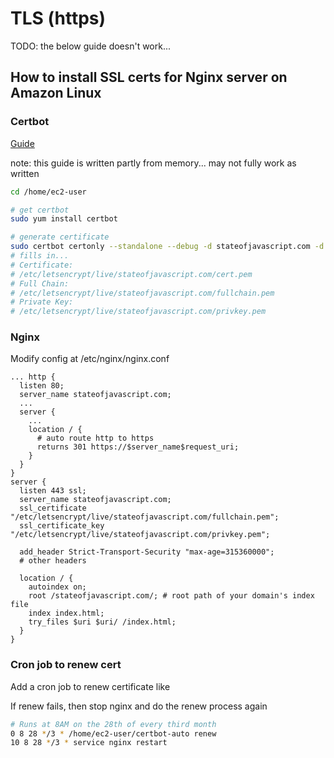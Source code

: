 # TLS (https)

TODO: the below guide doesn't work...

## How to install SSL certs for Nginx server on Amazon Linux

### Certbot

[Guide](https://levelup.gitconnected.com/how-to-install-ssl-certificate-for-nginx-server-in-amazon-linux-2986f51371fb)

note: this guide is written partly from memory... may not fully work as written

```bash
cd /home/ec2-user

# get certbot
sudo yum install certbot

# generate certificate
sudo certbot certonly --standalone --debug -d stateofjavascript.com -d www.stateofjavascript.com -d api.stateofjavascript.com
# fills in...
# Certificate:
# /etc/letsencrypt/live/stateofjavascript.com/cert.pem
# Full Chain:
# /etc/letsencrypt/live/stateofjavascript.com/fullchain.pem
# Private Key:
# /etc/letsencrypt/live/stateofjavascript.com/privkey.pem
```

### Nginx 

Modify config at /etc/nginx/nginx.conf

```
... http {
  listen 80;
  server_name stateofjavascript.com;
  ...
  server {
    ...
    location / {
      # auto route http to https
      returns 301 https://$server_name$request_uri;
    }
  }
}
server {
  listen 443 ssl;
  server_name stateofjavascript.com;
  ssl_certificate "/etc/letsencrypt/live/stateofjavascript.com/fullchain.pem";
  ssl_certificate_key "/etc/letsencrypt/live/stateofjavascript.com/privkey.pem";

  add_header Strict-Transport-Security "max-age=315360000";
  # other headers

  location / {
    autoindex on;
    root /stateofjavascript.com/; # root path of your domain's index file
    index index.html;
    try_files $uri $uri/ /index.html;
  }
}
```


### Cron job to renew cert

Add a cron job to renew certificate like

If renew fails, then stop nginx and do the renew process again

```sh
# Runs at 8AM on the 28th of every third month
0 8 28 */3 * /home/ec2-user/certbot-auto renew
10 8 28 */3 * service nginx restart
```
